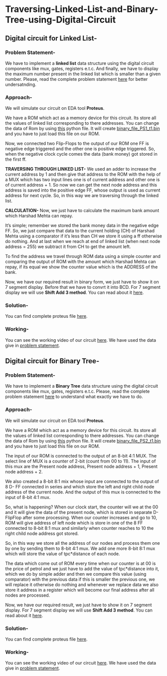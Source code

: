 # Traversing-Linked-List-and-Binary-Tree-using-Digital-Circuit
## Digital circuit for Linked List-
### Problem Statement-
We have to implement a **linked list** data structure using the digital circuit components like mux, gates, registers e.t.c.
And finally, we have to display the maximum number present in the linked list which is smaller than a given number.
Please, read the complete problem statement [here](https://github.com/ujjawalece/Implementation-of-Linked-List-and-Binary-Tree-using-Digital-Circuit/blob/main/Digisim'21_PS1.pdf) for better undersatnding.
### Approach-
We will simulate our circuit on EDA tool **Proteus**.

We have a ROM which act as a memory device for this circuit. Its store all the values of linked list corresponding to there addresses. You can change the data of Rom by using [this](https://github.com/ujjawalece/Implementation-of-Linked-List-and-Binary-Tree-using-Digital-Circuit/blob/main/python%20image%20file.py) python file. It will create [binary_file_PS1_t1.bin](https://github.com/ujjawalece/Implementation-of-Linked-List-and-Binary-Tree-using-Digital-Circuit/blob/main/binary_file_PS1_t1.bin) and you have to just load this file on our ROM.

Now, we connected two Flip-Flops to the output of our ROM one FF is negative edge triggered and the other one is positive edge triggered.
So, when the negative clock cycle comes the data (bank money) got stored in the first ff.

**TRAVERSING THROUGH LINKED LIST-**
We used an adder to increase the current address by 1 and then give that address to the
ROM with the help of a MUX which has two input lines one is of current address and other
one is of current address + 1. So now we can get the next node address and this address is
saved into the positive edge FF, whose output is used as current address for next cycle. So,
in this way we are traversing through the linked list.

**CALCULATION-**
Now, we just have to calculate the maximum bank amount which Harshad Mehta can repay.

It’s simple; remember we stored the bank money data in the negative edge FF. So, we just
compare that data to the current holding (CH) of Harshad Mehta using a comparator if it’s
less than CH we store it using a ff otherwise do nothing. And at last when we reach at end
of linked list (when next node address = 255) we subtract it from CH to get the amount left.

To find the address we travel through ROM data using a simple counter and comparing the
output of ROM with the amount which Harshad Mehta can repay, if its equal we show the
counter value which is the ADDRESS of the bank.

Now, we have our required result in binary form, we just have to show it on 7 segment display. Before that we have to convrt it into BCD.
For 7 segment display we will use **Shift Add 3 method**. You can read about it [here](https://github.com/ujjawalece/Implementation-of-Linked-List-and-Binary-Tree-using-Digital-Circuit/blob/main/Binary2BCD.pdf).
### Solution-
You can find complete proteus file [here](https://github.com/ujjawalece/Implementation-of-Linked-List-and-Binary-Tree-using-Digital-Circuit/blob/main/ps1.DSN).
### Working-
You can see the working video of our circuit [here](https://drive.google.com/file/d/1smdCNSce_toEbJcSIwCuEU5kZWQFbrIi/view?usp=sharing).
We have used the data give in [problem statement](https://github.com/ujjawalece/Implementation-of-Linked-List-and-Binary-Tree-using-Digital-Circuit/blob/main/Digisim'21_PS1.pdf).


## Digital circuit for Binary Tree-
### Problem Statement-
We have to implement a **Binary Tree** data structure using the digital circuit components like mux, gates, registers e.t.c.
Please, read the complete problem statement [here](https://github.com/ujjawalece/Implementation-of-Linked-List-and-Binary-Tree-using-Digital-Circuit/blob/main/Digisim'21_PS2.pdf) to understand what exactly we have to do.
### Approach-
We will simulate our circuit on EDA tool **Proteus**.

We have a ROM which act as a memory device for this circuit. Its store all the values of linked list corresponding to there addresses. You can change the data of Rom by using [this](https://github.com/ujjawalece/Implementation-of-Linked-List-and-Binary-Tree-using-Digital-Circuit/blob/main/python%20image%20file.py) python file. It will create [binary_file_PS2_t1.bin](https://github.com/ujjawalece/Implementation-of-Linked-List-and-Binary-Tree-using-Digital-Circuit/blob/main/binary_file_PS2_t1.bin) and you have to just load this file on our ROM.

The input of our ROM is connected to the output of an 8-bit 4:1 MUX. The select
line of MUX is a counter of 2-bit (count from 00 to 11). The input of this mux are
the Present node address, Present node address + 1, Present node address +
2.

We also created a 8-bit 8:1 mix whose input are connected to the output of 8 D-
FF connected in series and which store the left and right child node address of
the current node. And the output of this mux is connected to the input of 8-bit 4:1
mux.

So, what is happening? When our clock start, the counter will we at the 00 and it
will give the data of the present node, which is stored in separate D-FlipFlop
after some processing. When our counter increases and go to 10, ROM will give
address of left node which is store in one of the 8 FF connected to 8-bit 8:1 mux
and similarly when counter reaches to 10 the right child node address got
stored.

So, in this way we store all the address of our nodes and process them one by
one by sending them to 8-bit 4:1 mux.
We add one more 8-bit 8:1 mux which will store the value of tpc*distance of
each node.

The data which come out of ROM every time when our counter is at 00 is the
price of petrol and we just have to add the value of tpc*distance into it, which we
do by simple adder and then we compare this value (using comparator) with the
previous data if this is smaller the previous one, we will replace it otherwise do
nothing and whenever we replace data we also store it address in a register
which will become our final address after all nodes are processed.

Now, we have our required result, we just have to show it on 7 segment display.
For 7 segment display we will use **Shift Add 3 method**. You can read about it [here](https://github.com/ujjawalece/Implementation-of-Linked-List-and-Binary-Tree-using-Digital-Circuit/blob/main/Binary2BCD.pdf).
### Solution-
You can find complete proteus file [here](https://github.com/ujjawalece/Implementation-of-Linked-List-and-Binary-Tree-using-Digital-Circuit/blob/main/ps2.DSN).
### Working-
You can see the working video of our circuit [here](https://drive.google.com/file/d/1-Hjrgi0n4gRep6W1q02odHNMzv3j3KjB/view?usp=sharing).
We have used the data give in [problem statement](https://github.com/ujjawalece/Implementation-of-Linked-List-and-Binary-Tree-using-Digital-Circuit/blob/main/Digisim'21_PS2.pdf).
